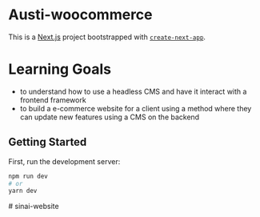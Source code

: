 # Austi-woocommerce

This is a [Next.js](https://nextjs.org/) project bootstrapped with [`create-next-app`](https://github.com/vercel/next.js/tree/canary/packages/create-next-app).

# Learning Goals
- to understand how to use a headless CMS and have it interact with a frontend framework
- to build a e-commerce website for a client using a method where they can update new features using 
a CMS on the backend

## Getting Started

First, run the development server:

```bash
npm run dev
# or
yarn dev
```
#   s i n a i - w e b s i t e  
 